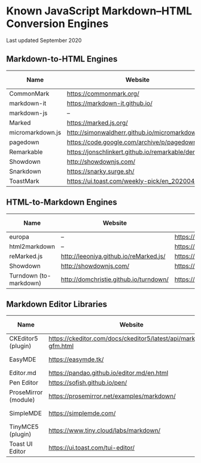 # Known JavaScript Markdown–HTML Conversion Engines

Last updated September 2020

## Markdown-to-HTML Engines

| Name | Website | Repository | Last Updated |
| --- | --- | --- | --- |
| CommonMark | https://commonmark.org/ | https://github.com/commonmark/commonmark.js | 2020 |
| markdown-it | https://markdown-it.github.io/ | https://github.com/markdown-it/markdown-it | 2020 |
| markdown-js | – | https://github.com/evilstreak/markdown-js | 2014 |
| Marked | https://marked.js.org/| https://github.com/markedjs/marked | 2020 |
| micromarkdown.js | http://simonwaldherr.github.io/micromarkdown.js/ | https://github.com/SimonWaldherr/micromarkdown.js | 2015 |
| pagedown | https://code.google.com/archive/p/pagedown/ | https://github.com/StackExchange/pagedown | 2017 |
| Remarkable | https://jonschlinkert.github.io/remarkable/demo/ | https://github.com/jonschlinkert/remarkable | 2020 |
| Showdown | http://showdownjs.com/ | https://github.com/showdownjs/showdown | 2019 |
| Snarkdown | https://snarky.surge.sh/ | https://github.com/developit/snarkdown | 2020 |
| ToastMark | https://ui.toast.com/weekly-pick/en_20200402/ | https://github.com/nhn/tui.editor/tree/master/libs/toastmark | 2020 |

## HTML-to-Markdown Engines

| Name | Website | Repository | Last Updated |
| --- | --- | --- | --- |
| europa | – | https://github.com/NotNinja/europa | 2017 |
| html2markdown | – | https://github.com/kates/html2markdown | 2013 |
| reMarked.js | http://leeoniya.github.io/reMarked.js/ | https://github.com/leeoniya/reMarked.js | 2014 |
| Showdown | http://showdownjs.com/ | https://github.com/showdownjs/showdown | 2019 |
| Turndown (to-markdown) | http://domchristie.github.io/turndown/ | https://github.com/domchristie/turndown | 2020 |


## Markdown Editor Libraries

| Name | Website | Repository | Last Updated |
| --- | --- | --- | --- |
| CKEditor5 (plugin) | https://ckeditor.com/docs/ckeditor5/latest/api/markdown-gfm.html | https://github.com/ckeditor/ckeditor5 | 2020 |
| EasyMDE | https://easymde.tk/ | https://github.com/Ionaru/easy-markdown-editor | 2020 |
| Editor.md | https://pandao.github.io/editor.md/en.html | https://github.com/pandao/editor.md | 2016 |
| Pen Editor | https://sofish.github.io/pen/ | https://github.com/sofish/pen | 2017 |
| ProseMirror (module) | https://prosemirror.net/examples/markdown/ | https://github.com/prosemirror/prosemirror-markdown | 2020 |
| SimpleMDE | https://simplemde.com/ | https://github.com/sparksuite/simplemde-markdown-editor | 2016 |
| TinyMCE5 (plugin) | https://www.tiny.cloud/labs/markdown/ | https://github.com/tinymce/ | 2020 |
| Toast UI Editor | https://ui.toast.com/tui-editor/ | https://github.com/nhn/tui.editor | 2020 |

